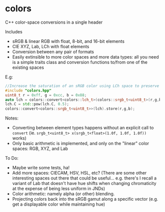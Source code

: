 # colors
C++ color-space conversions in a single header

Includes
- sRGB & linear RGB with float, 8-bit, and 16-bit elements
- CIE XYZ, Lab, LCh with float elements
- Conversion between any pair of formats
- Easily extinsible to more color spaces and more data types: all you need is a simple traits class and conversion functions to/from one of the existing spaces

E.g:
```cpp
//Increase the saturation of an sRGB color using LCh space to preserve luminance
#include "colors.hpp"
uint8_t r = 0xff, g = 0xcc, b = 0x88;
auto lch = colors::convert<colors::lch_t>(colors::srgb_t<uint8_t>(r,g,b));
lch.C = std::pow(lch.C, 0.5);
colors::convert<colors::srgb_t<uint8_t>>(lch).store(r,g,b);
```

Notes:
- Converting between element types happens without an explicit call to `convert` (ie. `srgb_t<uint8_t> x(srgb_t<float>(1.0f, 1.0f, 1.0f))` works)
- Only basic arithmetic is implemented, and only on the "linear" color spaces: RGB, XYZ, and Lab

To Do:
- Maybe write some tests, ha!
- Add more spaces: CIECAM, HSV, HSL, etc? (There are some other interesting spaces out there that could be useful... e.g. there's I recall a variant of Lab that doesn't have hue shifts when changing chromaticity at the expense of being less uniform in JNDs)
- Color arithmetic: namely alpha (or other) blending.
- Projecting colors back into the sRGB gamut along a specific vector (e.g. get a displayable color while maintaining hue)
